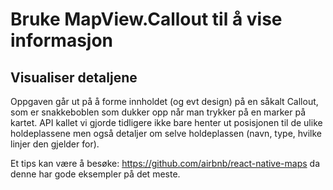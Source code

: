 # Bruke MapView.Callout til å vise informasjon

## Visualiser detaljene

Oppgaven går ut på å forme innholdet (og evt design) på en såkalt Callout, som er snakkeboblen som dukker opp når man trykker på en marker på kartet. API kallet vi gjorde tidligere ikke bare henter ut posisjonen til de ulike holdeplassene men også detaljer om selve holdeplassen (navn, type, hvilke linjer den gjelder for).

Et tips kan være å besøke: https://github.com/airbnb/react-native-maps da denne har gode eksempler på det meste.
